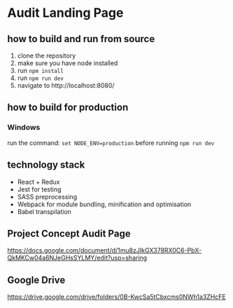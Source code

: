 # Audit Landing Page

## how to build and run from source
1. clone the repository
2. make sure you have node installed
3. run ```npm install```
4. run ```npm run dev```
5. navigate to http://localhost:8080/

## how to build for production
### Windows
run the command: ```set NODE_ENV=production```
before running ```npm run dev```

## technology stack
* React + Redux
* Jest for testing
* SASS preprocessing
* Webpack for module bundling, minification and optimisation
* Babel transpilation

## Project Concept Audit Page
https://docs.google.com/document/d/1mu8zJIkGX378RX0C6-PbX-QkMKCw04a6NJeGHsSYLMY/edit?usp=sharing

## Google Drive
https://drive.google.com/drive/folders/0B-KwcSa5tCbxcms0NWh1a3ZHcFE
